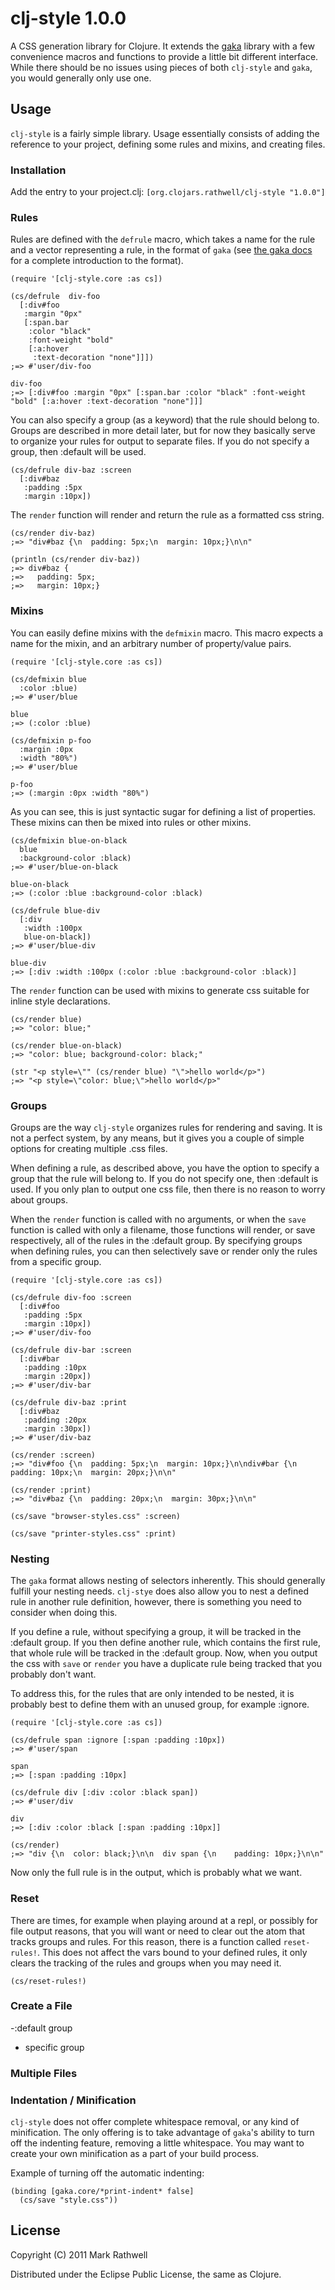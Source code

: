 # clj-style 1.0.0

A CSS generation library for Clojure.  It extends the 
[gaka](https://github.com/briancarper/gaka) library with a 
few convenience macros and functions to provide a little bit 
different interface.  While there should be no issues using
pieces of both `clj-style` and `gaka`, you would generally
only use one.

## Usage

`clj-style` is a fairly simple library.  Usage essentially consists
of adding the reference to your project, defining some rules and
mixins, and creating files.

### Installation

Add the entry to your project.clj: `[org.clojars.rathwell/clj-style "1.0.0"]`

### Rules

Rules are defined with the `defrule` macro, which takes a name for the rule
and a vector representing a rule, in the format of `gaka` (see
[the gaka docs](https://github.com/briancarper/gaka) for a complete 
introduction to the format).

    (require '[clj-style.core :as cs])
    
    (cs/defrule  div-foo
      [:div#foo
       :margin "0px"
       [:span.bar
        :color "black"
        :font-weight "bold"
        [:a:hover
         :text-decoration "none"]]])
    ;=> #'user/div-foo
    
    div-foo
    ;=> [:div#foo :margin "0px" [:span.bar :color "black" :font-weight "bold" [:a:hover :text-decoration "none"]]]
    

You can also specify a group (as a keyword) that the rule should belong 
to.  Groups are described in more detail later, but for now they basically 
serve to organize your rules for output to separate files.  If you do not
specify a group, then :default will be used.

    (cs/defrule div-baz :screen
      [:div#baz
       :padding :5px
       :margin :10px])


The `render` function will render and return the rule as a formatted css string.

    (cs/render div-baz)
    ;=> "div#baz {\n  padding: 5px;\n  margin: 10px;}\n\n"
    
    (println (cs/render div-baz))
    ;=> div#baz {
    ;=>   padding: 5px;
    ;=>   margin: 10px;}


### Mixins

You can easily define mixins with the `defmixin` macro.  This macro expects
a name for the mixin, and an arbitrary number of property/value pairs.

    (require '[clj-style.core :as cs])
    
    (cs/defmixin blue
      :color :blue)
    ;=> #'user/blue
    
    blue
    ;=> (:color :blue)
    
    (cs/defmixin p-foo
      :margin :0px
      :width "80%")
    ;=> #'user/blue
    
    p-foo
    ;=> (:margin :0px :width "80%")


As you can see, this is just syntactic sugar for defining a list of properties.
These mixins can then be mixed into rules or other mixins.

    (cs/defmixin blue-on-black
      blue
      :background-color :black)
    ;=> #'user/blue-on-black
    
    blue-on-black
    ;=> (:color :blue :background-color :black)
    
    (cs/defrule blue-div
      [:div
       :width :100px
       blue-on-black])
    ;=> #'user/blue-div
    
    blue-div
    ;=> [:div :width :100px (:color :blue :background-color :black)]


The `render` function can be used with mixins to generate css suitable
for inline style declarations.

    (cs/render blue)
    ;=> "color: blue;"

    (cs/render blue-on-black)
    ;=> "color: blue; background-color: black;"
    
    (str "<p style=\"" (cs/render blue) "\">hello world</p>")
    ;=> "<p style=\"color: blue;\">hello world</p>"


### Groups

Groups are the way `clj-style` organizes rules for rendering and saving.
It is not a perfect system, by any means, but it gives you a couple of
simple options for creating multiple .css files.

When defining a rule, as described above, you have the option to specify a 
group that the rule will belong to.  If you do not specify one, then :default
is used.  If you only plan to output one css file, then there is no reason
to worry about groups.

When the `render` function is called with no arguments, or when the `save` 
function is called with only a filename, those functions will render, or
save respectively, all of the rules in the :default group.  By specifying 
groups when defining rules, you can then selectively save or render only
the rules from a specific group.

    (require '[clj-style.core :as cs])
    
    (cs/defrule div-foo :screen
      [:div#foo
       :padding :5px
       :margin :10px])
    ;=> #'user/div-foo
    
    (cs/defrule div-bar :screen
      [:div#bar
       :padding :10px
       :margin :20px])
    ;=> #'user/div-bar
    
    (cs/defrule div-baz :print
      [:div#baz
       :padding :20px
       :margin :30px])
    ;=> #'user/div-baz
    
    (cs/render :screen)
    ;=> "div#foo {\n  padding: 5px;\n  margin: 10px;}\n\ndiv#bar {\n  padding: 10px;\n  margin: 20px;}\n\n"
    
    (cs/render :print)
    ;=> "div#baz {\n  padding: 20px;\n  margin: 30px;}\n\n"
    
    (cs/save "browser-styles.css" :screen)
    
    (cs/save "printer-styles.css" :print)


### Nesting

The `gaka` format allows nesting of selectors inherently.  This should generally fulfill
your nesting needs.  `clj-stye` does also allow you to nest a defined rule in another 
rule definition, however, there is something you need to consider when doing this.

If you define a rule, without specifying a group, it will be tracked in the :default
group.  If you then define another rule, which contains the first rule, that whole rule
will be tracked in the :default group.  Now, when you output the css with `save` or `render`
you have a duplicate rule being tracked that you probably don't want.

To address this, for the rules that are only intended to be nested, it is probably best 
to define them with an unused group, for example :ignore.

    (require '[clj-style.core :as cs])
    
    (cs/defrule span :ignore [:span :padding :10px])
    ;=> #'user/span
    
    span
    ;=> [:span :padding :10px]
    
    (cs/defrule div [:div :color :black span])
    ;=> #'user/div
    
    div
    ;=> [:div :color :black [:span :padding :10px]]
    
    (cs/render)
    ;=> "div {\n  color: black;}\n\n  div span {\n    padding: 10px;}\n\n"


Now only the full rule is in the output, which is probably what we want.

    
### Reset

There are times, for example when playing around at a repl, or possibly for file
output reasons, that you will want or need to clear out the atom that tracks
groups and rules.  For this reason, there is a function called `reset-rules!`.
This does not affect the vars bound to your defined rules, it only clears
the tracking of the rules and groups when you may need it.

    (cs/reset-rules!)

### Create a File

 -:default group
 - specific group
 
### Multiple Files


### Indentation / Minification

`clj-style` does not offer complete whitespace removal, or any kind of
minification.  The only offering is to take advantage of `gaka`'s ability
to turn off the indenting feature, removing a little whitespace.  You may
want to create your own minification as a part of your build process.

Example of turning off the automatic indenting:

    (binding [gaka.core/*print-indent* false] 
      (cs/save "style.css"))


## License

Copyright (C) 2011 Mark Rathwell

Distributed under the Eclipse Public License, the same as Clojure.
